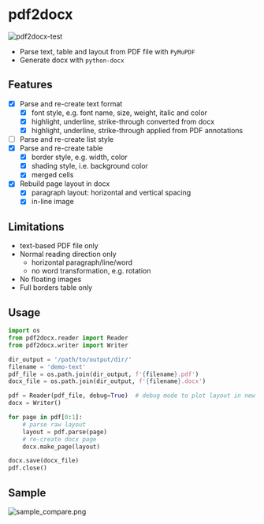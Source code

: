 # pdf2docx 

![pdf2docx-test](https://github.com/dothinking/pdf2docx/workflows/pdf2docx-test/badge.svg?branch=master)

- Parse text, table and layout from PDF file with `PyMuPDF`
- Generate docx with `python-docx`

## Features

- [x] Parse and re-create text format
	- [x] font style, e.g. font name, size, weight, italic and color
    - [x] highlight, underline, strike-through converted from docx
    - [x] highlight, underline, strike-through applied from PDF annotations
- [ ] Parse and re-create list style
- [x] Parse and re-create table
    - [x] border style, e.g. width, color
    - [x] shading style, i.e. background color
    - [x] merged cells
- [x] Rebuild page layout in docx
	- [x] paragraph layout: horizontal and vertical spacing
	- [x] in-line image

## Limitations

- text-based PDF file only
- Normal reading direction only
    - horizontal paragraph/line/word
    - no word transformation, e.g. rotation
- No floating images
- Full borders table only

## Usage

```python
import os
from pdf2docx.reader import Reader
from pdf2docx.writer import Writer

dir_output = '/path/to/output/dir/'
filename = 'demo-text'
pdf_file = os.path.join(dir_output, f'{filename}.pdf')
docx_file = os.path.join(dir_output, f'{filename}.docx')

pdf = Reader(pdf_file, debug=True)  # debug mode to plot layout in new PDF file
docx = Writer()

for page in pdf[0:1]:
    # parse raw layout
    layout = pdf.parse(page)
    # re-create docx page
    docx.make_page(layout)

docx.save(docx_file)
pdf.close()
```

## Sample

![sample_compare.png](https://s1.ax1x.com/2020/06/21/N39L6I.png)